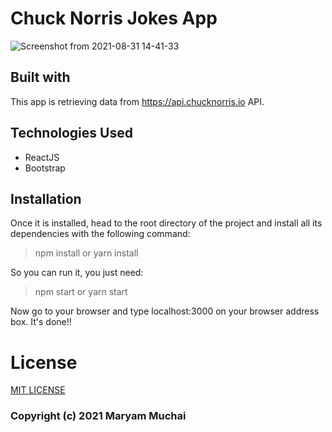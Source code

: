 # Chuck Norris Jokes App
![Screenshot from 2021-08-31 14-41-33](https://user-images.githubusercontent.com/78798386/131497110-c8b610f1-0bd6-477e-907e-3e07be2f719d.png)
## Built with
This app is retrieving data from https://api.chucknorris.io API.
## Technologies Used
* ReactJS
* Bootstrap
## Installation
Once it is installed, head to the root directory of the project and install all its dependencies with the following command:

> npm install or yarn install

So you can run it, you just need:

> npm start or yarn start

Now go to your browser and type localhost:3000 on your browser address box. It's done!!
# License
[MIT LICENSE](LICENSE) 
### Copyright (c) 2021 Maryam Muchai